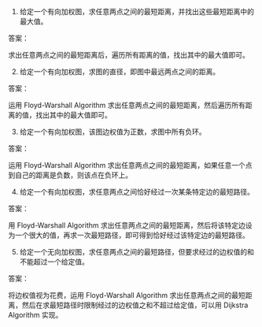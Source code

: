 

1. 给定一个有向加权图，求任意两点之间的最短距离，并找出这些最短距离中的最大值。

答案：

求出任意两点之间的最短距离后，遍历所有距离的值，找出其中的最大值即可。

2. 给定一个有向加权图，求图的直径，即图中最远两点之间的距离。

答案：

运用 Floyd-Warshall Algorithm 求出任意两点之间的最短距离，然后遍历所有距离的值，找出其中的最大值即可。

3. 给定一个有向加权图，该图边权值为正数，求图中所有负环。

答案：

运用 Floyd-Warshall Algorithm 求出任意两点之间的最短距离，如果任意一个点到自己的距离是负数，则该点在负环上。

4. 给定一个有向加权图，求任意两点之间恰好经过一次某条特定边的最短路径。

答案：

用 Floyd-Warshall Algorithm 求出任意两点之间的最短距离，然后将该特定边设为一个很大的值，再求一次最短路径，即可得到恰好经过该特定边的最短路径。

5. 给定一个无向加权图，求任意两点之间的最短路径，但要求经过的边权值的和不能超过一个给定值。

答案：

将边权值视为花费，运用 Floyd-Warshall Algorithm 求出任意两点之间的最短距离，然后在求最短路径时限制经过的边权值之和不超过给定值，可以用 Dijkstra Algorithm 实现。